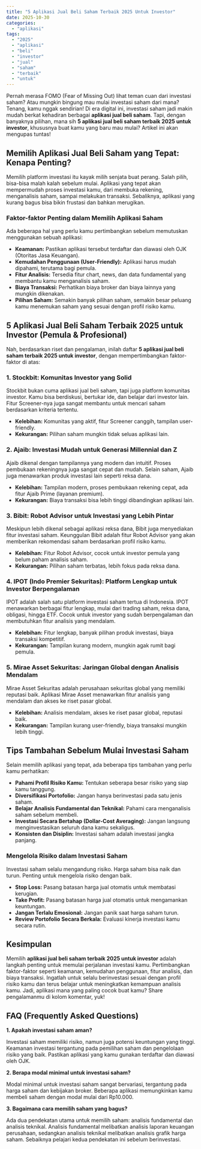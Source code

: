 ```yaml
---
title: "5 Aplikasi Jual Beli Saham Terbaik 2025 Untuk Investor"
date: 2025-10-30
categories: 
  - "aplikasi"
tags: 
  - "2025"
  - "aplikasi"
  - "beli"
  - "investor"
  - "jual"
  - "saham"
  - "terbaik"
  - "untuk"
---
```


Pernah merasa FOMO (Fear of Missing Out) lihat teman cuan dari investasi saham? Atau mungkin bingung mau mulai investasi saham dari mana? Tenang, kamu nggak sendirian! Di era digital ini, investasi saham jadi makin mudah berkat kehadiran berbagai **aplikasi jual beli saham**. Tapi, dengan banyaknya pilihan, mana sih **5 aplikasi jual beli saham terbaik 2025 untuk investor**, khususnya buat kamu yang baru mau mulai? Artikel ini akan mengupas tuntas!

## Memilih Aplikasi Jual Beli Saham yang Tepat: Kenapa Penting?

Memilih platform investasi itu kayak milih senjata buat perang. Salah pilih, bisa-bisa malah kalah sebelum mulai. Aplikasi yang tepat akan mempermudah proses investasi kamu, dari membuka rekening, menganalisis saham, sampai melakukan transaksi. Sebaliknya, aplikasi yang kurang bagus bisa bikin frustasi dan bahkan merugikan.

### Faktor-faktor Penting dalam Memilih Aplikasi Saham

Ada beberapa hal yang perlu kamu pertimbangkan sebelum memutuskan menggunakan sebuah aplikasi:

- **Keamanan:** Pastikan aplikasi tersebut terdaftar dan diawasi oleh OJK (Otoritas Jasa Keuangan).
- **Kemudahan Penggunaan (User-Friendly):** Aplikasi harus mudah dipahami, terutama bagi pemula.
- **Fitur Analisis:** Tersedia fitur chart, news, dan data fundamental yang membantu kamu menganalisis saham.
- **Biaya Transaksi:** Perhatikan biaya broker dan biaya lainnya yang mungkin dikenakan.
- **Pilihan Saham:** Semakin banyak pilihan saham, semakin besar peluang kamu menemukan saham yang sesuai dengan profil risiko kamu.

## 5 Aplikasi Jual Beli Saham Terbaik 2025 untuk Investor (Pemula & Profesional)

Nah, berdasarkan riset dan pengalaman, inilah daftar **5 aplikasi jual beli saham terbaik 2025 untuk investor**, dengan mempertimbangkan faktor-faktor di atas:

### 1\. Stockbit: Komunitas Investor yang Solid

Stockbit bukan cuma aplikasi jual beli saham, tapi juga platform komunitas investor. Kamu bisa berdiskusi, bertukar ide, dan belajar dari investor lain. Fitur Screener-nya juga sangat membantu untuk mencari saham berdasarkan kriteria tertentu.

- **Kelebihan:** Komunitas yang aktif, fitur Screener canggih, tampilan user-friendly.
- **Kekurangan:** Pilihan saham mungkin tidak seluas aplikasi lain.

### 2\. Ajaib: Investasi Mudah untuk Generasi Millennial dan Z

Ajaib dikenal dengan tampilannya yang modern dan intuitif. Proses pembukaan rekeningnya juga sangat cepat dan mudah. Selain saham, Ajaib juga menawarkan produk investasi lain seperti reksa dana.

- **Kelebihan:** Tampilan modern, proses pembukaan rekening cepat, ada fitur Ajaib Prime (layanan premium).
- **Kekurangan:** Biaya transaksi bisa lebih tinggi dibandingkan aplikasi lain.

### 3\. Bibit: Robot Advisor untuk Investasi yang Lebih Pintar

Meskipun lebih dikenal sebagai aplikasi reksa dana, Bibit juga menyediakan fitur investasi saham. Keunggulan Bibit adalah fitur Robot Advisor yang akan memberikan rekomendasi saham berdasarkan profil risiko kamu.

- **Kelebihan:** Fitur Robot Advisor, cocok untuk investor pemula yang belum paham analisis saham.
- **Kekurangan:** Pilihan saham terbatas, lebih fokus pada reksa dana.

### 4\. IPOT (Indo Premier Sekuritas): Platform Lengkap untuk Investor Berpengalaman

IPOT adalah salah satu platform investasi saham tertua di Indonesia. IPOT menawarkan berbagai fitur lengkap, mulai dari trading saham, reksa dana, obligasi, hingga ETF. Cocok untuk investor yang sudah berpengalaman dan membutuhkan fitur analisis yang mendalam.

- **Kelebihan:** Fitur lengkap, banyak pilihan produk investasi, biaya transaksi kompetitif.
- **Kekurangan:** Tampilan kurang modern, mungkin agak rumit bagi pemula.

### 5\. Mirae Asset Sekuritas: Jaringan Global dengan Analisis Mendalam

Mirae Asset Sekuritas adalah perusahaan sekuritas global yang memiliki reputasi baik. Aplikasi Mirae Asset menawarkan fitur analisis yang mendalam dan akses ke riset pasar global.

- **Kelebihan:** Analisis mendalam, akses ke riset pasar global, reputasi baik.
- **Kekurangan:** Tampilan kurang user-friendly, biaya transaksi mungkin lebih tinggi.

## Tips Tambahan Sebelum Mulai Investasi Saham

Selain memilih aplikasi yang tepat, ada beberapa tips tambahan yang perlu kamu perhatikan:

- **Pahami Profil Risiko Kamu:** Tentukan seberapa besar risiko yang siap kamu tanggung.
- **Diversifikasi Portofolio:** Jangan hanya berinvestasi pada satu jenis saham.
- **Belajar Analisis Fundamental dan Teknikal:** Pahami cara menganalisis saham sebelum membeli.
- **Investasi Secara Bertahap (Dollar-Cost Averaging):** Jangan langsung menginvestasikan seluruh dana kamu sekaligus.
- **Konsisten dan Disiplin:** Investasi saham adalah investasi jangka panjang.

### Mengelola Risiko dalam Investasi Saham

Investasi saham selalu mengandung risiko. Harga saham bisa naik dan turun. Penting untuk mengelola risiko dengan baik.

- **Stop Loss:** Pasang batasan harga jual otomatis untuk membatasi kerugian.
- **Take Profit:** Pasang batasan harga jual otomatis untuk mengamankan keuntungan.
- **Jangan Terlalu Emosional:** Jangan panik saat harga saham turun.
- **Review Portofolio Secara Berkala:** Evaluasi kinerja investasi kamu secara rutin.

## Kesimpulan

Memilih **aplikasi jual beli saham terbaik 2025 untuk investor** adalah langkah penting untuk memulai perjalanan investasi kamu. Pertimbangkan faktor-faktor seperti keamanan, kemudahan penggunaan, fitur analisis, dan biaya transaksi. Ingatlah untuk selalu berinvestasi sesuai dengan profil risiko kamu dan terus belajar untuk meningkatkan kemampuan analisis kamu. Jadi, aplikasi mana yang paling cocok buat kamu? Share pengalamanmu di kolom komentar, yuk!

## FAQ (Frequently Asked Questions)

**1\. Apakah investasi saham aman?**

Investasi saham memiliki risiko, namun juga potensi keuntungan yang tinggi. Keamanan investasi tergantung pada pemilihan saham dan pengelolaan risiko yang baik. Pastikan aplikasi yang kamu gunakan terdaftar dan diawasi oleh OJK.

**2\. Berapa modal minimal untuk investasi saham?**

Modal minimal untuk investasi saham sangat bervariasi, tergantung pada harga saham dan kebijakan broker. Beberapa aplikasi memungkinkan kamu membeli saham dengan modal mulai dari Rp10.000.

**3\. Bagaimana cara memilih saham yang bagus?**

Ada dua pendekatan utama untuk memilih saham: analisis fundamental dan analisis teknikal. Analisis fundamental melibatkan analisis laporan keuangan perusahaan, sedangkan analisis teknikal melibatkan analisis grafik harga saham. Sebaiknya pelajari kedua pendekatan ini sebelum berinvestasi.
